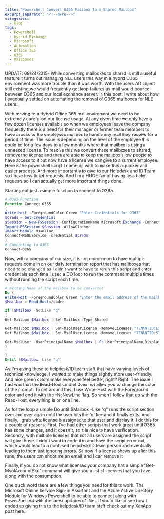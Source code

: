 ```yaml
---
title: "Powershell Convert O365 Mailbox to a Shared Mailbox"
excerpt_separator: "<!--more-->"
categories:
  - Blog
tags:
  - Powershell
  - Hybrid Exchange
  - Microsoft
  - Automation
  - Office 365
  - O365
  - Mailboxes
---
```


UPDATE: 09/24/2015- While converting mailboxes to shared is still a useful feature it turns out managing NLE users this way in a hybrid O365 environment was more trouble than it was worth. With the users AD object still existing we would frequently get loop failures as mail would bounce between O365 and our local exchange server. In this post, I write about how I eventually settled on automating the removal of O365 mailboxes for NLE users.

With moving to a Hybrid Office 365 mail enviroment we need to be extremely careful on our license usage. At any given time we only have a few dozen licenses available so when we employees leave the company frequently there is a need for their manager or former team members to have access to the employees mailbox to handle any mail they receive for a period of time. The issue is depending on the level of the employee this could be for a few days to a few months where that mailbox is using a unneeded license. To resolve this we convert these mailboxes to shared, remove the license and then are able to keep the mailbox allow people to have access to it but now have a license we can give to a current employee. Here is the powershell script I came up with to make this a quicker and easier process. And more importantly to give to our Helpdesk and ID Team so I have less ticket requests. And I’m a HUGE fan of having less ticket requests so I can actually get more important things done.


Starting out just a simple function to connect to O365.

```powershell
# O365 Function
Function Connect-O365
{
Write-Host -ForegroundColor Green "Enter Credentials for O365"
$Creds = Get-Credential
$Session = New-PSSession -ConfigurationName Microsoft.Exchange -ConnectionUri https://ps.outlook.com/powershell/ -Credential $Creds -Authentication Basic -AllowRedirection
Import-PSSession $Session -AllowClobber
Import-Module Msonline
Connect-MSOLService -credential $creds
}
# Connecting to O365
Connect-O365
```

Now, with a company of our size, it is not uncommon to have multiple requests come in on our daily termination report that has mailboxes that need to be changed as I didn’t want to have to rerun this script and enter credentials each time I used a DO loop to run the command multiple times without running the script each time.

```powershell
# Getting Name of the mailbox to be converted
Do {
Write-Host -ForegroundColor Green "Enter the email address of the mailbox to be converted, or 'q' to quit: " -NoNewline
$Mailbox = Read-Host</code>

If ($Mailbox -NotLike "q")
{
Get-Mailbox $Mailbox | Set-Mailbox -Type Shared

Get-Mailbox $Mailbox | Set-MsolUserLicense -RemoveLicenses "TENANTID:EXCHANGEARCHIVE_ADDON"
Get-Mailbox $Mailbox | Set-MsolUserLicense -RemoveLicenses "TENANTID:STANDARDPACK"

Get-MsolUser -UserPrincipalName $Mailbox | Ft UserPrincipalName,DisplayName,Licenses
}

}
Until ($Mailbox -Like "q")
```

As I'm giving these to helpdesk/ID team staff that have varying levels of technical knowledge, I wanted to make things slightly more user-friendly. And nice green colors make everyone feel better, right? Right. The issue I had was that the Read-Host cmdlet does not allow you to change the color of the prompt. To get around this, I use Write-Host with the Foreground color and end it with the -NoNewLine flag. So when I follow that up with the Read-Host, everything is on one line.

As for the loop a simple Do until $Mailbox -Like "q" runs the script section over and over again until the user hits the 'q' key and it finally exits. And finally, I grab what license is assigned to that user and display it. I do this for a couple of reasons. First, I've had other scripts that work great until O365 has some changes, and it doesn't, so it is nice to have verification. Secondly, with multiple licenses that not all users are assigned the script will give those. I didn't want to code it in and have the script error out, which would lead to a confused helpdesk/ID team person and eventually leading to them just ignoring errors. So now if a license shows up after this runs, the users can shoot me an email, and I can remove it.

Finally, if you do not know what licenses your company has a simple "Get-MsolAccountSku" command will give you a list of licenses that you have, along with the consumption.

One quick word there are a few things you need for this to work. The Microsoft Online Service Sign-in Assistant and the Azure Active Directory Module for Windows Powershell to be able to connect along with PowerShell v4 with the latest updates of .Net. If you'd like to see how I ended up giving this to the helpdesk/ID team staff check out my XenApp post here.
